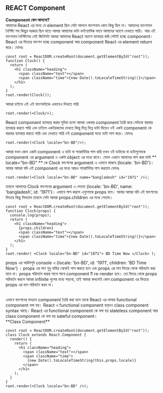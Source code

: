 ## REACT Component

**Component কেন আসলো?** <br/>
আমাদের React এর মধ্যে যে element ছিল সেটা আসলে ফাংশনাল কোন কিছু ছিল না। আমাদের ফাংশনাল বৈশিষ্ট্য সহ কিছুর দরকার ছিল যাতে আমরা আমাদের ডাটা ডাইন্যামিক ভাবে আমাদের অ্যাপে দেখাতে পারি। আর এই ফাংশনাল বৈশিষ্ট্যসহ যেই জিনিসটা আমরা আমাদের React অ্যাপে ব্যাবহার করি সেটাই হচ্ছে component। React এর ভিতরে ফাংশন হচ্ছে component আর component React এর element return করে। যেমনঃ

```
const root = ReactDOM.createRoot(document.getElementById("root"));
function Clock() {
  return (
    <h1 className="heading">
      <span className="text"></span>
      <span className="time">{new Date().toLocaleTimeString()}</span>
    </h1>
  );
}
root.render(Clock());
```

আমরা চাইলে এই এই ফাংশনটাকে এভাবেও লিখতে পারি

```
root.render(<Clock/>);
```

React component ব্যাবহার করার সুবিধা হলো আমরা একবার component তৈরি করে সেটাকে বারবার ব্যাবহার করতে পারি এবং চাইলে একইরকমের দেখতে কিন্তু ভিন্ন ভিন্ন ডাটা দিয়েও ওই একই component কে বারবার ব্যাবহার করতে পারি এবং দেখাতে পারি ওই component মধ্যে ডাটা পাস করে। যেমনঃ

```
root.render(<Clock locale="bn-BD"/>);
```

আমরা যখন কোন একটা component এ ডাটা বা প্যারামিটার পাস করি তখন ওই ডাটাকে বা ডাটাগুলোকে component এর argument এ একটা object এর মধ্যে রাখে। যেমন এখানে আমাদের পাস করা ডাটা ** locale="bn-BD" ** কে Clock ফাংশনের argument এ এভাবে থাকবে {locale: 'bn-BD'}। আবার আমরা যদি এই component এর মধ্যে আরও প্যারামিটার পাস করতাম যেমনঃ

```
root.render(<Clock locale="bn-BD" name="bangladesh" id="1971" />);
```

তাহলে আমাদের Clock ফাংশনের argument এ পেতাম {locale: 'bn-BD', name: 'bangladesh', id: '1971'}। এভাবে পাস করলে এগুলোকে props বলে। আবার আমরা যদি এই ফাংশনের ভিতরে কিছু লিখতাম তাহলে সেটা আমরা props.children এর মধ্যে পেতাম।

```
const root = ReactDOM.createRoot(document.getElementById("root"));
function Clock(props) {
  console.log(props);
  return (
    <h1 className="heading">
      {props.children}
      <span className="text"></span>
      <span className="time">{new Date().toLocaleTimeString()}</span>
    </h1>
  );
}
root.render( <Clock locale="bn-BD" id="1971"> BD Time Now </Clock> );
```

props এর আউটপুট console এ {locale: 'bn-BD', id: '1971', children: 'BD Time Now'} । props এর মান শুধু বাহির থেকেই পাস করতে হবে এবং props এর মান ভিতর থেকে পরিবর্তন করা যাবে না। props পরিবর্তন করার সাথে সাথে component টি re-render হবে। তো ভিতর থেকে props পরিবর্তন করলে আমরা infinite লুপের মধ্যে পড়বো, তাই আমরা কখনোই কোন component এর ভিতরে props এর মান পরিবর্তন করব না।

<br/>
এভাবে ফাংশনের মাধ্যমে component তৈরি করা হলে তাকে React এর ভাষায় functional component বলা হয়। React এ functional component ছাড়াও class component syntax আছে। React এর functional component কে বলা হয় stateless component আর class component কে বলা হয় sateful component।
<br/>
**Class Component**

```
const root = ReactDOM.createRoot(document.getElementById("root"));
class Clock extends React.Component {
  render() {
    return (
      <h1 className="heading">
        <span className="text"></span>
        <span className="time">
          {new Date().toLocaleTimeString(this.props.locale)}
        </span>
      </h1>
    );
  }
}
root.render(<Clock locale="bn-BD" />);
```
